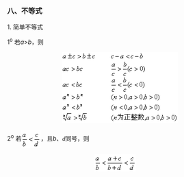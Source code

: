 <div class=Section1>
<h3><span lang=ZH-CN>八、不等式 </span></h3>
<p><span lang=EN-US>1. </span><span lang=ZH-CN>简单不等式</span></p>
<p><span lang=EN-US>1<sup>o</sup> </span><span lang=ZH-CN>若</span><i><span
lang=EN-US>a</span></i><span lang=EN-US>&gt;<i>b</i></span><span lang=ZH-CN>，则</span></p>
<p align=center style='text-align:center'><span lang=EN-US style='font-family:
楷体_GB2312'>&nbsp;&nbsp;&nbsp;&nbsp;&nbsp;&nbsp; <img width=272 height=165
src="res/17e9d95da129bdd93c34fb6cc6aaaa52_5332_files/Image243.gif"></span></p>
<p><span lang=EN-US>2<sup>o</sup> </span><span lang=ZH-CN>若</span><span
lang=EN-US><img width=45 height=41 src="res/17e9d95da129bdd93c34fb6cc6aaaa52_5332_files/Image244.gif"
align=absmiddle></span><span lang=ZH-CN>，且</span><i><span lang=EN-US>b</span></i><span
lang=ZH-CN>、</span><i><span lang=EN-US style='font-family:"Times New Roman"'>d</span></i><span
lang=ZH-CN>同号，则</span></p>
<p align=center style='text-align:center'><span lang=EN-US style='font-family:
楷体_GB2312'><img width=97 height=41 src="res/17e9d95da129bdd93c34fb6cc6aaaa52_5332_files/Image245.gif"></span></p>
</div>